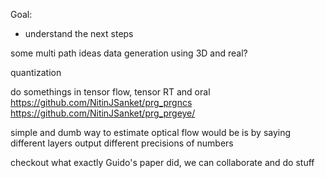 Goal:
- understand the next steps

some multi path ideas
data generation using 3D and real? 

quantization

do somethings in tensor flow, tensor RT and oral
https://github.com/NitinJSanket/prg_prgncs
https://github.com/NitinJSanket/prg_prgeye/

simple and dumb way to estimate optical flow would be is by saying different layers output different precisions of numbers

checkout what exactly Guido's paper did, we can collaborate and do stuff

